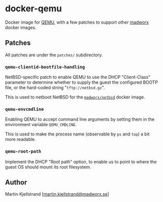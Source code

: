 # docker-qemu

Docker image for [QEMU](https://www.qemu.org/), with a few patches to support other [madworx](https://hub.docker.com/u/madworx) docker images.

## Patches

All patches are under the `patches/` subdirectory.

### `qemu-clientid-bootfile-handling`

NetBSD-specific patch to enable QEMU to use the DHCP "Client-Class" parameter to determine whether to supply the guest the configured BOOTP file, or the hard-coded string "`tftp://netbsd.gz`".

This is used to netboot NetBSD for the [`madworx/netbsd`](https://cloud.docker.com/repository/docker/madworx/netbsd) docker image.

### `qemu-envcmdline`

Enabling QEMU to accept command line arguments by setting them in the environment variable `QEMU_CMDLINE`.

This is used to make the process name (observable by `ps` and `top`) a bit more readable.

### `qemu-root-path`

Implement the DHCP "Root path" option, to enable us to point to where the guest OS should mount its root filesystem.

## Author

Martin Kjellstrand [martin.kjellstrand@madworx.se]
